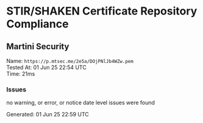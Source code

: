 # STIR/SHAKEN Certificate Repository Compliance

## Martini Security

Name: `https://p.mtsec.me/2e5a/DOjPNlJb4WZw.pem`\
Tested At: 01 Jun 25 22:54 UTC\
Time: 21ms

### Issues

no warning, or error, or notice date level issues were found

Generated: 01 Jun 25 22:59 UTC